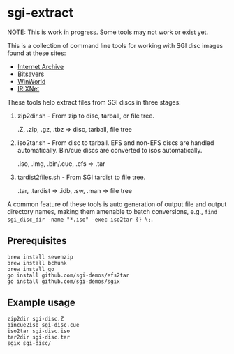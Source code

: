 # sgi-extract

NOTE: This is work in progress. Some tools may not work or exist yet.

This is a collection of command line tools for working with SGI disc images found at these sites: 

* [Internet Archive](archive.org/search?query=sgi&and%5B%5D=mediatype%3A%22software%22)
* [Bitsavers](bitsavers.org/bits/SGI/mips/cd/)
* [WinWorld](winworldpc.com/search?q=irix)
* [IRIXNet](irixnet.org/files.html)

These tools help extract files from SGI discs in three stages:

1. zip2dir.sh - From zip to disc, tarball, or file tree.

   .Z, .zip, .gz, .tbz  =>  disc, tarball, file tree

2. iso2tar.sh - From disc to tarball.  EFS and non-EFS discs are handled automatically.  Bin/cue discs are converted to isos automatically.

   .iso, .img, .bin/.cue, .efs  =>  .tar

3. tardist2files.sh - From SGI tardist to file tree. 

   .tar, .tardist  =>  .idb, .sw, .man  =>  file tree

A common feature of these tools is auto generation of output file and output directory names, making them amenable to batch conversions, e.g., `find sgi_disc_dir -name "*.iso" -exec iso2tar {} \;`.

## Prerequisites

```
brew install sevenzip
brew install bchunk
brew install go
go install github.com/sgi-demos/efs2tar
go install github.com/sgi-demos/sgix
```

## Example usage

```
zip2dir sgi-disc.Z
bincue2iso sgi-disc.cue
iso2tar sgi-disc.iso
tar2dir sgi-disc.tar
sgix sgi-disc/
```
